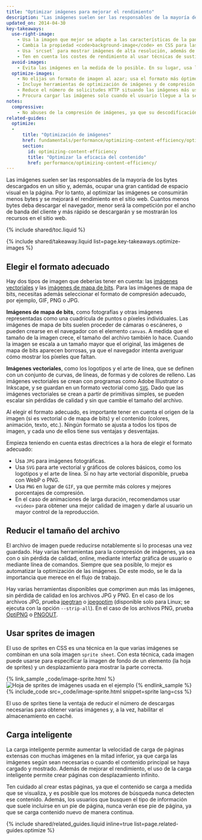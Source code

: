 ```yaml
---
title: "Optimizar imágenes para mejorar el rendimiento"
description: "Las imágenes suelen ser las responsables de la mayoría de los bytes descargados en un sitio y, además, ocupar una gran cantidad de espacio visual en la página."
updated_on: 2014-04-30
key-takeaways:
  use-right-image:
    - Usa la imagen que mejor se adapte a las características de la pantalla, teniendo en cuenta el tamaño de la pantalla, la resolución del dispositivo y el diseño de la página.
    - Cambia la propiedad <code>background-image</code> en CSS para las pantallas con muchos puntos por pulgada. Para ello, usa consultas de medios con <code>min-resolution</code> y <code>-webkit-min-device-pixel-ratio</code>.
    - Usa `srcset` para mostrar imágenes de alta resolución, además de la imagen en tamaño normal en el lenguaje de marcado.
    - Ten en cuenta los costes de rendimiento al usar técnicas de sustitución de imágenes de JavaScript o al mostrar imágenes de alta resolución muy comprimidas en dispositivos de menor resolución.
  avoid-images:
    - Evita las imágenes en la medida de lo posible. En su lugar, usa las funciones del navegador y caracteres unicode en vez de las imágenes, y sustituye los iconos complejos con fuentes de icono.
  optimize-images:
    - No elijas un formato de imagen al azar; usa el formato más óptimo.
    - Incluye herramientas de optimización de imágenes y de compresión en el flujo de trabajo para reducir el tamaño de los archivos.
    - Reduce el número de solicitudes HTTP situando las imágenes más usadas en sprites de imagen.
    - Procura cargar las imágenes solo cuando el usuario llegue a la sección en que se encuentran. De este modo, se mejora el tiempo de carga inicial de la página y se reduce el peso inicial de esta.
notes:
  compressive:
    - No abuses de la compresión de imágenes, ya que su descodificación requiere más memoria.  El cambio de tamaño de las imágenes grandes para adaptarlas a pantallas pequeñas es caro y puede resultar especialmente complejo en dispositivos de gama baja con memoria y procesador limitados.
related-guides:
  optimize:
  -
      title: "Optimización de imágenes"
      href: fundamentals/performance/optimizing-content-efficiency/optimize-encoding-and-transfer.html#image-optimization
      section:
        id: optimizing-content-efficiency
        title: "Optimizar la eficacia del contenido"
        href: performance/optimizing-content-efficiency/
---
```


<p class="intro">
  Las imágenes suelen ser las responsables de la mayoría de los bytes descargados en un sitio y, además, ocupar una gran cantidad de espacio visual en la página. Por lo tanto, al optimizar las imágenes se consumirán menos bytes y se mejorará el rendimiento en el sitio web. Cuantos menos bytes deba descargar el navegador, menor será la competición por el ancho de banda del cliente y más rápido se descargarán y se mostrarán los recursos en el sitio web.
</p>

{% include shared/toc.liquid %}

{% include shared/takeaway.liquid list=page.key-takeaways.optimize-images %}

## Elegir el formato adecuado

Hay dos tipos de imagen que deberías tener en cuenta: las [imágenes vectoriales](http://es.wikipedia.org/wiki/Gr%C3%A1fico_vectorial) y las [imágenes de mapa de bits](http://es.wikipedia.org/wiki/Imagen_de_mapa_de_bits). Para las imágenes de mapa de bits, necesitas además seleccionar el formato de compresión adecuado, por ejemplo, GIF, PNG o JPG.

**Imágenes de mapa de bits**, como fotografías y otras imágenes representadas como una cuadrícula de puntos o píxeles individuales. Las imágenes de mapa de bits suelen proceder de cámaras o escáneres, o pueden crearse en el navegador con el elemento `canvas`.  A medida que el tamaño de la imagen crece, el tamaño del archivo también lo hace.  Cuando la imagen se escala a un tamaño mayor que el original, las imágenes de mapa de bits aparecen borrosas, ya que el navegador intenta averiguar cómo mostrar los píxeles que faltan.

**Imágenes vectoriales**, como los logotipos y el arte de línea, que se definen con un conjunto de curvas, de líneas, de formas y de colores de relleno. Las imágenes vectoriales se crean con programas como Adobe Illustrator o Inkscape, y se guardan en un formato vectorial como [`SVG`](http://css-tricks.com/using-svg/).  Dado que las imágenes vectoriales se crean a partir de primitivas simples, se pueden escalar sin pérdidas de calidad y sin que cambie el tamaño del archivo.

Al elegir el formato adecuado, es importante tener en cuenta el origen de la imagen (si es vectorial o de mapa de bits) y el contenido (colores, animación, texto, etc.). Ningún formato se ajusta a todos los tipos de imagen, y cada uno de ellos tiene sus ventajas y desventajas.

Empieza teniendo en cuenta estas directrices a la hora de elegir el formato adecuado:

* Usa `JPG` para imágenes fotográficas.
* Usa `SVG` para arte vectorial y gráficos de colores básicos, como los logotipos y el arte de línea.
  Si no hay arte vectorial disponible, prueba con WebP o PNG.
* Usa `PNG` en lugar de `GIF`, ya que permite más colores y mejores porcentajes de compresión.
* En el caso de animaciones de larga duración, recomendamos usar `<video>` para obtener una mejor calidad de imagen y darle al usuario un mayor control de la reproducción.

## Reducir el tamaño del archivo

El archivo de imagen puede reducirse notablemente si lo procesas una vez guardado. Hay varias herramientas para la compresión de imágenes, ya sea con o sin pérdida de calidad, online, mediante interfaz gráfica de usuario o mediante línea de comandos.  Siempre que sea posible, lo mejor es automatizar la optimización de las imágenes. De este modo, se le da la importancia que merece en el flujo de trabajo.

Hay varias herramientas disponibles que comprimen aun más las imágenes, sin pérdida de calidad en los archivos JPG y PNG. En el caso de los archivos JPG, prueba [jpegtran](http://jpegclub.org/) o [jpegoptim](http://freshmeat.net/projects/jpegoptim/) (disponible solo para Linux; se ejecuta con la opción `--strip-all`). En el caso de los archivos PNG, prueba [OptiPNG](http://optipng.sourceforge.net/) o [PNGOUT](http://www.advsys.net/ken/util/pngout.htm).

## Usar sprites de imagen

El uso de sprites en CSS es una técnica en la que varias imágenes se combinan en una sola imagen `sprite sheet`. Con esta técnica, cada imagen puede usarse para especificar la imagen de fondo de un elemento (la hoja de sprites) y un desplazamiento para mostrar la parte correcta.

{% link_sample _code/image-sprite.html %}
<img src="img/sprite-sheet.png" class="center" alt="Hoja de sprites de imágenes usada en el ejemplo">
{% endlink_sample %}
{% include_code src=_code/image-sprite.html snippet=sprite lang=css %}

El uso de sprites tiene la ventaja de reducir el número de descargas necesarias para obtener varias imágenes y, a la vez, habilitar el almacenamiento en caché.

## Carga inteligente

La carga inteligente permite aumentar la velocidad de carga de páginas extensas con muchas imágenes en la mitad inferior, ya que carga las imágenes según sean necesarias o cuando el contenido principal se haya cargado y mostrado.  Además de mejorar el rendimiento, el uso de la carga inteligente permite crear páginas con desplazamiento infinito.

Ten cuidado al crear estas páginas, ya que el contenido se carga a medida que se visualiza, y es posible que los motores de búsqueda nunca detecten ese contenido.  Además, los usuarios que busquen el tipo de información que suele incluirse en un pie de página, nunca verán ese pie de página, ya que se carga contenido nuevo de manera continua.

{% include shared/related_guides.liquid inline=true list=page.related-guides.optimize %}




